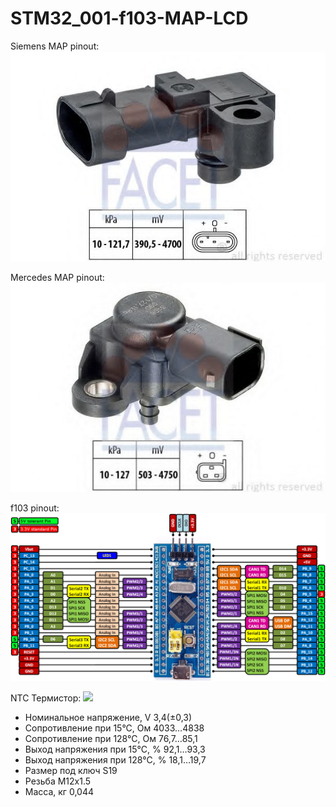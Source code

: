 # STM32_001-f103-MAP-LCD

Siemens MAP pinout:
![](https://github.com/Godiget/STM32_001-f103-MAP-LCD/blob/master/map_vdo.jpg)

Mercedes MAP pinout:
![](https://github.com/Godiget/STM32_001-f103-MAP-LCD/blob/master/map_mercedes.jpg)

f103 pinout:
![](https://github.com/Godiget/STM32_001-f103-MAP-LCD/blob/master/stm32f103c8t6_pinout.png)

NTC Термистор:
![](https://github.com/Godiget/STM32_001-f103-MAP-LCD/blob/master/ntc_thermistor.png)

- Номинальное напряжение, V 3,4(±0,3)
- Сопротивление при 15°С, Ом 4033…4838
- Сопротивление при 128°С, Ом 76,7…85,1
- Выход напряжения при 15°С, % 92,1…93,3
- Выход напряжения при 128°С, % 18,1…19,7
- Размер под ключ S19
- Резьба М12x1.5
- Масса, кг 0,044
